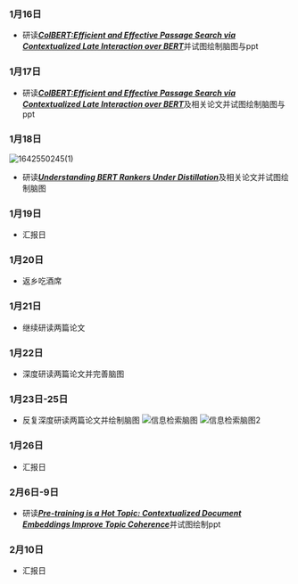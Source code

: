 ### 1月16日
- 研读[***ColBERT:Efficient and Effective Passage Search via Contextualized Late Interaction over BERT***](https://arxiv.org/pdf/2004.12832.pdf)并试图绘制脑图与ppt
### 1月17日
- 研读[***ColBERT:Efficient and Effective Passage Search via Contextualized Late Interaction over BERT***](https://arxiv.org/pdf/2004.12832.pdf)及相关论文并试图绘制脑图与ppt
### 1月18日
![1642550245(1)](https://user-images.githubusercontent.com/90636187/150037923-ca930e3f-14f1-481a-b008-2491dc943b16.png)
- 研读[***Understanding BERT Rankers Under Distillation***](https://arxiv.org/pdf/2007.11088.pdf)及相关论文并试图绘制脑图
### 1月19日
- 汇报日
### 1月20日
- 返乡吃酒席
### 1月21日
- 继续研读两篇论文
### 1月22日
- 深度研读两篇论文并完善脑图
### 1月23日-25日
- 反复深度研读两篇论文并绘制脑图
![信息检索脑图](https://user-images.githubusercontent.com/90636187/151197805-62e41467-07f9-4a51-82ee-0c34b3311a44.png)
![信息检索脑图2](https://user-images.githubusercontent.com/90636187/151200420-78d0acb0-f664-45ea-9974-0dd12f9475d7.png)
### 1月26日
- 汇报日
### 2月6日-9日
- 研读[***Pre-training is a Hot Topic: Contextualized Document Embeddings Improve Topic Coherence***](https://aclanthology.org/2021.acl-short.96.pdf)并试图绘制ppt
### 2月10日
- 汇报日
